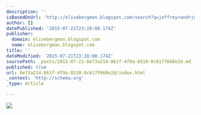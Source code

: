 ```yaml
---
description: ''
isBasedOnUrl: 'http://elisebergman.blogspot.com/search?q=jeffrey+and+julia+woods'
author: []
datePublished: '2015-07-21T23:28:00.174Z'
publisher:
  domain: elisebergman.blogspot.com
  name: elisebergman.blogspot.com
title: ''
dateModified: '2015-07-21T23:28:00.174Z'
sourcePath: _posts/2015-07-21-0e73a214-861f-4f9a-8510-0c617f668e2d.md
published: true
url: 0e73a214-861f-4f9a-8510-0c617f668e2d/index.html
_context: 'http://schema.org'
_type: Article

---
```

![](http://cache.stylemepretty.com/wp-content/uploads/2010/10/Indiana-Wedding-5.jpg)